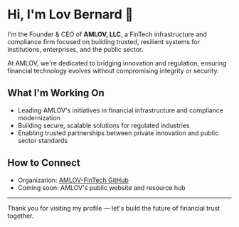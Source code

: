 # Hi, I'm Lov Bernard 👋

I'm the Founder & CEO of **AMLOV, LLC**, a FinTech infrastructure and compliance firm focused on building trusted, resilient systems for institutions, enterprises, and the public sector.

At AMLOV, we're dedicated to bridging innovation and regulation, ensuring financial technology evolves without compromising integrity or security.

## What I'm Working On
- Leading AMLOV's initiatives in financial infrastructure and compliance modernization
- Building secure, scalable solutions for regulated industries
- Enabling trusted partnerships between private innovation and public sector standards

## How to Connect
- Organization: [AMLOV-FinTech GitHub](https://github.com/AMLOV-FinTech)
- Coming soon: AMLOV's public website and resource hub

---

Thank you for visiting my profile — let's build the future of financial trust together.
